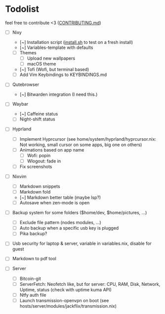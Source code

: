 # Todolist

feel free to contribute <3 ([CONTRIBUTING.md](CONTRIBUTING.md))

- [ ] Nixy
  - [~] Installation script ([install.sh](./scripts/install.sh) to test on a fresh install)
  - [~] Variables-template with defaults
  - [ ] Themes
    - [ ] Upload new wallpapers
    - [ ] macOS theme
  - [~] Tofi (Wofi, but terminal based)
  - [ ] Add Vim Keybindings to KEYBINDINGS.md

- [ ] Qutebrowser
  - [~] Bitwarden integration (I need this.)

- [ ] Waybar
  - [~] Caffeine status
  - [ ] Night-shift status

- [ ] Hyprland
  - [ ] Implement Hyprcursor (see home/system/hyprland/hyprcursor.nix: Not working, small cursor on some apps, big one on others)
  - [ ] Animations based on app name
    - [ ] Wofi: popin
    - [ ] Wlogout: fade in
  - [ ] Fix screenshots

- [ ] Nixvim
  - [ ] Markdown snippets
  - [ ] Markdown fold
  - [~] Markdown better table (maybe lsp?)
  - [ ] Autosave when zen-mode is open

- [ ] Backup system for some folders ($home/dev, $home/pictures, ...)
  - [ ] Exclude file pattern (nodes modules, ...)
  - [ ] Auto backup when a specific usb key is plugged
  - [ ] Pika backup?

- [ ] Usb security for laptop & server, variable in variables.nix, disable for guest
- [ ] Markdown to pdf tool

- [ ] Server
  - [ ] Bitcoin-git
  - [ ] ServerFetch: Neofetch like, but for server: CPU, RAM, Disk, Network, Uptime, status (check with uptime kuma API)
  - [ ] Ntfy auth file
  - [ ] Launch transmission-openvpn on boot (see hosts/server/modules/jackflix/transmission.nix)
